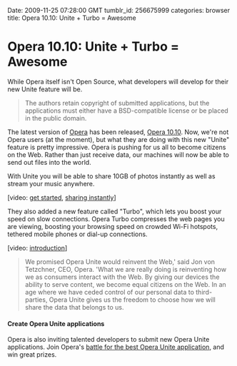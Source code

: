 Date: 2009-11-25 07:28:00 GMT
tumblr_id: 256675999
categories: browser
title: Opera 10.10: Unite + Turbo = Awesome

# Opera 10.10: Unite + Turbo = Awesome

While Opera itself isn't Open Source, what developers will develop for their new Unite feature will be.

> The authors retain copyright of submitted applications, but the applications must either have a BSD-compatible license or be placed in the public domain.

The latest version of [Opera](http://www.opera.com/) has been released, [Opera 10.10](http://www.opera.com/browser/). Now, we're not Opera users (at the moment), but what they are doing with this new "Unite" feature is pretty impressive. Opera is pushing for us all to become citizens on the Web. Rather than just receive data, our machines will now be able to send out files into the world.

With Unite you will be able to share 10GB of photos instantly as well as stream your music anywhere.

[video: [get started](http://www.youtube.com/watch?v=zeoHVeBwIsY), [sharing instantly](http://www.youtube.com/watch?v=2Wk570sqzqc)]

They also added a new feature called "Turbo", which lets you boost your speed on slow connections. Opera Turbo compresses the web pages you are viewing, boosting your browsing speed on crowded Wi-Fi hotspots, tethered mobile phones or dial-up connections.

[video: [introduction](http://www.youtube.com/watch?v=CYnYAtguXkM)]

> We promised Opera Unite would reinvent the Web,' said Jon von Tetzchner, CEO, Opera. 'What we are really doing is reinventing how we as consumers interact with the Web. By giving our devices the ability to serve content, we become equal citizens on the Web. In an age where we have ceded control of our personal data to third-parties, Opera Unite gives us the freedom to choose how we will share the data that belongs to us.

#### Create Opera Unite applications

Opera is also inviting talented developers to submit new Opera Unite applications. Join Opera's [battle for the best Opera Unite application](http://my.opera.com/community/blog/2009/10/23/battle-for-the-best-opera-unite-applications), and win great prizes.

